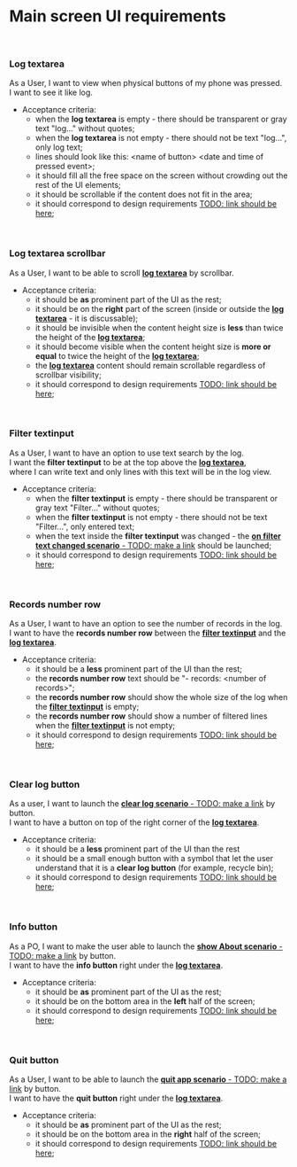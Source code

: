 # Main screen UI requirements
<br>

### Log textarea
As a User, I want to view when physical buttons of my phone was pressed.<br>
I want to see it like log.<br>
   - Acceptance criteria:
     - when the **log textarea** is empty - there should be transparent or gray text "log..." without quotes;
     - when the **log textarea** is not empty - there should not be text "log...", only log text;
     - lines should look like this: &lt;name of button> &lt;date and time of pressed event>;
     - it should fill all the free space on the screen without crowding out the rest of the UI elements;
     - it should be scrollable if the content does not fit in the area;
     - it should correspond to design requirements [TODO: link should be here]();
<br>

### Log textarea scrollbar
As a User, I want to be able to scroll **[log textarea](./MainScreen.md#log-textarea)** by scrollbar.<br>
   - Acceptance criteria:
     - it should be **as** prominent part of the UI as the rest;
     - it should be on the **right** part of the screen (inside or outside the **[log textarea](./MainScreen.md#log-textarea)** - it is discussable);
     - it should be invisible when the content height size is **less** than twice the height of the **[log textarea](./MainScreen.md#log-textarea)**;
     - it should become visible when the content height size is **more or equal** to twice the height of the **[log textarea](./MainScreen.md#log-textarea)**;
     - the **[log textarea](./MainScreen.md#log-textarea)** content should remain scrollable regardless of scrollbar visibility;
     - it should correspond to design requirements [TODO: link should be here]();
<br>

### Filter textinput
As a User, I want to have an option to use text search by the log.<br>
I want the **filter textinput** to be at the top above the **[log textarea](./MainScreen.md#log-textarea)**,<br>
where I can write text and only lines with this text will be in the log view.<br>
   - Acceptance criteria:
     - when the **filter textinput** is empty - there should be transparent or gray text "Filter..." without quotes;
     - when the **filter textinput** is not empty - there should not be text "Filter...", only entered text;
     - when the text inside the **filter textinput** was changed - the [**on filter text changed scenario** - TODO: make a link]() should be launched;
     - it should correspond to design requirements [TODO: link should be here]();
<br>

### Records number row
As a User, I want to have an option to see the number of records in the log.<br>
I want to have the **records number row** between the **[filter textinput](./MainScreen.md#filter-textinput)** and the **[log textarea](./MainScreen.md#log-textarea)**.<br>
   - Acceptance criteria:
     - it should be a **less** prominent part of the UI than the rest;
     - the **records number row** text should be "- records: &lt;number of records>";
     - the **records number row** should show the whole size of the log when the **[filter textinput](./MainScreen.md#filter-textinput)** is empty;
     - the **records number row** should show a number of filtered lines when the **[filter textinput](./MainScreen.md#filter-textinput)** is not empty;
     - it should correspond to design requirements [TODO: link should be here]();
<br>

### Clear log button
As a user, I want to launch the [**clear log scenario** - TODO: make a link]() by button.<br>
I want to have a button on top of the right corner of the **[log textarea](./MainScreen.md#log-textarea)**.<br>
   - Acceptance criteria:
     - it should be a **less** prominent part of the UI than the rest
     - it should be a small enough button with a symbol that let the user understand that it is a **clear log button** (for example, recycle bin);
     - it should correspond to design requirements [TODO: link should be here]();
<br>

### Info button
As a PO, I want to make the user able to launch the [**show About scenario** - TODO: make a link]() by button.<br>
I want to have the **info button** right under the **[log textarea](./MainScreen.md#log-textarea)**.<br>
   - Acceptance criteria:
     - it should be **as** prominent part of the UI as the rest;
     - it should be on the bottom area in the **left** half of the screen;
     - it should correspond to design requirements [TODO: link should be here]();
<br>

### Quit button
As a User, I want to be able to launch the [**quit app scenario** - TODO: make a link]() by button.<br>
I want to have the **quit button** right under the **[log textarea](./MainScreen.md#log-textarea)**.<br>
   - Acceptance criteria:
     - it should be **as** prominent part of the UI as the rest;
     - it should be on the bottom area in the **right** half of the screen;
     - it should correspond to design requirements [TODO: link should be here]();
<br>
